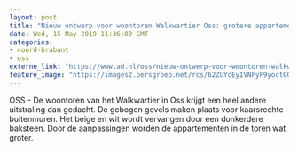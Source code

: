 ```yaml
---
layout: post
title: "Nieuw ontwerp voor woontoren Walkwartier Oss: grotere appartementen, meer baksteen"
date: Wed, 15 May 2019 11:36:00 GMT
categories: 
- noord-brabant 
- oss 
externe_link: "https://www.ad.nl/oss/nieuw-ontwerp-voor-woontoren-walkwartier-oss-grotere-appartementen-meer-baksteen~a3051947/"
feature_image: "https://images2.persgroep.net/rcs/62ZUYcEyIVNFyF9yoctGOpC8f4c/diocontent/148433154/_fitwidth/400/?appId=21791a8992982cd8da851550a453bd7f&quality=0.7"
---
```


OSS - De woontoren van het Walkwartier in Oss krijgt een heel andere uitstraling dan gedacht. De gebogen gevels maken plaats voor kaarsrechte buitenmuren. Het beige en wit wordt vervangen door een donkerdere baksteen. Door de aanpassingen worden de appartementen in de toren wat groter.
